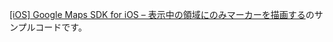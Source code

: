 [[iOS] Google Maps SDK for iOS – 表示中の領域にのみマーカーを描画する](http://dev.classmethod.jp/smartphone/iphone/ios-map-programming-series-2/)のサンプルコードです。
